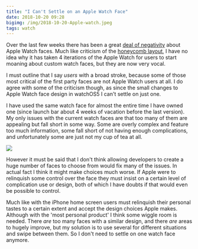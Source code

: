 ```yaml
---
title: "I Can't Settle on an Apple Watch Face"
date: 2018-10-20 09:28
bigimg: /img/2018-10-20-Apple-watch.jpeg
tags: watch
---
```

Over the last few weeks there has been a great [deal of negativity](https://marco.org/2018/10/09/infograph-legibility) about Apple Watch faces. Much like criticism of the [honeycomb layout](https://gr36.com/2018-04-05-apple-watch-honeycomb/), I have no idea why it has taken 4 iterations of the Apple Watch for users to start moaning about custom watch faces, but they are now very vocal.

I must outline that I say _users_ with a broad stroke, because some of those most critical of the first party faces are not Apple Watch users at all. I do agree with some of the criticism though, as since the small changes to Apple Watch face design in watchOS5 I can't settle on just one.

I have used the same watch face for almost the entire time I have owned one (since launch bar about 4 weeks of vacation before the last version). My only issues with the current watch faces are that too many of them are appealing but fall short in some way. Some are overly complex and feature too much information, some fall short of not having enough complications, and unfortunately some are just not my cup of tea at all.

![](https://gr36.com/img/2018-10-18-AppleWatch-faces.png)

However it must be said that I don't think allowing developers to create a huge number of faces to choose from would fix many of the issues. In actual fact I think it might make choices much worse. If Apple were to relinquish some control over the face they must insist on a certain level of complication use or design, both of which I have doubts if that would even be possible to control.

Much like with the iPhone home screen users must relinquish their personal tastes to a certain extent and accept the design choices Apple makes. Although with the 'most personal product' I think some wiggle room is needed. There _are_ too many faces with a similar design, and there _are_ areas to hugely improve, but my solution is to use several for different situations and swipe between them. So I don't need to settle on one watch face anymore.
